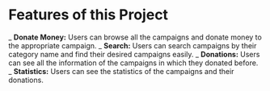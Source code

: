 # Features of this Project

_ **Donate Money:** Users can browse all the campaigns and donate money to the appropriate campaign.
_ **Search:** Users can search campaigns by their category name and find their desired campaigns easily.
_ **Donations:** Users can see all the information of the campaigns in which they donated before.
_ **Statistics:** Users can see the statistics of the campaigns and their donations.
